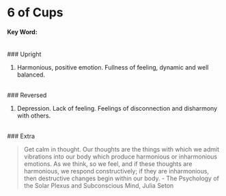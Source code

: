 # 6 of Cups

#### Key Word:
<br>
### Upright

1) Harmonious, positive emotion. Fullness of feeling, dynamic and well balanced.
<br>
### Reversed

1) Depression. Lack of feeling. Feelings of disconnection and disharmony with others.
<br>
### Extra

>Get calm in thought. Our thoughts are the things with which we admit vibrations into our body which produce harmonious or inharmonious emotions. As we think, so we feel, and if these thoughts are harmonious, we respond constructively; if they are inharmonious, then destructive changes begin within our body. - The Psychology of the Solar Plexus and Subconscious Mind, Julia Seton